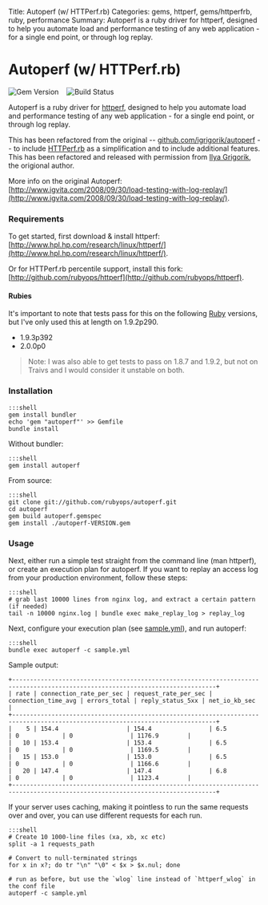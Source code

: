 Title: Autoperf (w/ HTTPerf.rb)
Categories: gems, httperf, gems/httperfrb, ruby, performance
Summary: Autoperf is a ruby driver for httperf, designed to help you automate load and performance testing of any web application - for a single end point, or through log replay.

# Autoperf (w/ HTTPerf.rb)

![Gem Version](https://badge.fury.io/rb/autoperf.png) &nbsp;&nbsp; ![Build Status](https://travis-ci.org/rubyops/autoperf.png?branch=master)

Autoperf is a ruby driver for [httperf](/httperf), designed to help you automate load and performance
testing of any web application - for a single end point, or through log replay.

This has been refactored from the original -- [github.com/igrigorik/autoperf](https://github.com/igrigorik/autoperf)
-- to include [HTTPerf.rb](http://rubyops.net/gems/httperfrb) as a simplification and to include additional features.
This has been refactored and released with permission from [Ilya Grigorik](http://www.igvita.com/), the origional
author.

More info on the original Autoperf: [http://www.igvita.com/2008/09/30/load-testing-with-log-replay/](http://www.igvita.com/2008/09/30/load-testing-with-log-replay/).

### Requirements

To get started, first download & install httperf: [http://www.hpl.hp.com/research/linux/httperf/](http://www.hpl.hp.com/research/linux/httperf/).

Or for HTTPerf.rb percentile support, install this fork: [http://github.com/rubyops/httperf](http://github.com/rubyops/httperf).

#### Rubies

It's important to note that tests pass for this on the following [Ruby](/ruby) versions, but I've only used this at length on 1.9.2p290.

* 1.9.3p392
* 2.0.0p0

> Note:
> I was also able to get tests to pass on 1.8.7 and 1.9.2, but not on Traivs and I would consider it unstable on both.


### Installation

    :::shell
    gem install bundler
    echo 'gem "autoperf"' >> Gemfile
    bundle install

Without bundler:

    :::shell
    gem install autoperf

From source:

    :::shell
    git clone git://github.com/rubyops/autoperf.git
    cd autoperf
    gem build autoperf.gemspec
    gem install ./autoperf-VERSION.gem

### Usage

Next, either run a simple test straight from the command line (man httperf), or create
an execution plan for autoperf. If you want to replay an access log from your production
environment, follow these steps:

    :::shell
    # grab last 10000 lines from nginx log, and extract a certain pattern (if needed)
    tail -n 10000 nginx.log | bundle exec make_replay_log > replay_log

Next, configure your execution plan (see [sample.yml](https://github.com/rubyops/autoperf/blob/master/config/sample.yml)), and run autoperf:

    :::shell
    bundle exec autoperf -c sample.yml


Sample output:

    +-------------------------------------------------------------------------------------------------------------------------------+
    | rate | connection_rate_per_sec | request_rate_per_sec | connection_time_avg | errors_total | reply_status_5xx | net_io_kb_sec |
    +-------------------------------------------------------------------------------------------------------------------------------+
    |    5 | 154.4                   | 154.4                | 6.5                 | 0            | 0                | 1176.9        |
    |   10 | 153.4                   | 153.4                | 6.5                 | 0            | 0                | 1169.5        |
    |   15 | 153.0                   | 153.0                | 6.5                 | 0            | 0                | 1166.6        |
    |   20 | 147.4                   | 147.4                | 6.8                 | 0            | 0                | 1123.4        |
    +-------------------------------------------------------------------------------------------------------------------------------+

If your server uses caching, making it pointless to run the same requests over
and over, you can use different requests for each run.

    :::shell
    # Create 10 1000-line files (xa, xb, xc etc)
    split -a 1 requests_path

    # Convert to null-terminated strings
    for x in x?; do tr "\n" "\0" < $x > $x.nul; done

    # run as before, but use the `wlog` line instead of `httperf_wlog` in the conf file
    autoperf -c sample.yml

